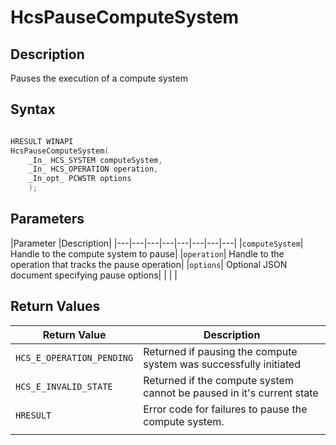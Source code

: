 # HcsPauseComputeSystem

## Description
Pauses the execution of a compute system

## Syntax
```cpp

HRESULT WINAPI
HcsPauseComputeSystem(
    _In_ HCS_SYSTEM computeSystem,
    _In_ HCS_OPERATION operation,
    _In_opt_ PCWSTR options
    );
```

## Parameters
|Parameter     |Description|
|---|---|---|---|---|---|---|---| 
|`computeSystem`| Handle to the compute system to pause|
|`operation`| Handle to the operation that tracks the pause operation|
|`options`| Optional JSON document specifying pause options| 
|    |    | 


## Return Values
|Return Value | Description|
|---|---|
|`HCS_E_OPERATION_PENDING`|Returned if pausing the compute system was successfully initiated|
|`HCS_E_INVALID_STATE`|Returned if the compute system cannot be paused in it's current state|
|`HRESULT`|Error code for failures to pause the compute system.|
|     |     |